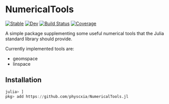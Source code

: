 # NumericalTools

[![Stable](https://img.shields.io/badge/docs-stable-blue.svg)](https://physcxia.github.io/NumericalTools.jl/stable/)
[![Dev](https://img.shields.io/badge/docs-dev-blue.svg)](https://physcxia.github.io/NumericalTools.jl/dev/)
[![Build Status](https://github.com/physcxia/NumericalTools.jl/actions/workflows/CI.yml/badge.svg?branch=main)](https://github.com/physcxia/NumericalTools.jl/actions/workflows/CI.yml?query=branch%3Amain)
[![Coverage](https://codecov.io/gh/physcxia/NumericalTools.jl/branch/main/graph/badge.svg)](https://codecov.io/gh/physcxia/NumericalTools.jl)

A simple package supplementing some useful numerical tools that the Julia standard library should provide.

Currently implemented tools are:

- geomspace
- linspace

## Installation

```julia
julia> ]
pkg> add https://github.com/physcxia/NumericalTools.jl
```
